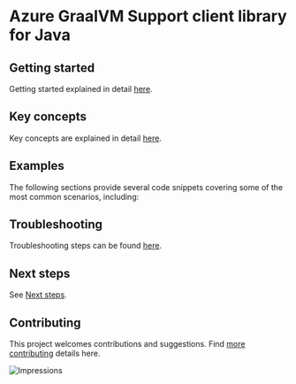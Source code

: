 # Azure GraalVM Support client library for Java

## Getting started
Getting started explained in detail [here][SDK_README_GETTING_STARTED].

## Key concepts
Key concepts are explained in detail [here][SDK_README_KEY_CONCEPTS].

## Examples
The following sections provide several code snippets covering some of the most common scenarios, including:

## Troubleshooting
Troubleshooting steps can be found [here][SDK_README_TROUBLESHOOTING].

## Next steps
See [Next steps][SDK_README_NEXT_STEPS].

## Contributing
This project welcomes contributions and suggestions. Find [more contributing][SDK_README_CONTRIBUTING] details here.

<!-- LINKS -->
[SDK_README_CONTRIBUTING]: https://github.com/Azure/azure-sdk-for-java/blob/main/sdk/aot/azure-aot-graalvm-support/README.md#contributing
[SDK_README_GETTING_STARTED]: https://github.com/Azure/azure-sdk-for-java/blob/main/sdk/aot/azure-aot-graalvm-support/README.md#getting-started
[SDK_README_TROUBLESHOOTING]: https://github.com/Azure/azure-sdk-for-java/blob/main/sdk/aot/azure-aot-graalvm-support/README.md#troubleshooting
[SDK_README_KEY_CONCEPTS]: https://github.com/Azure/azure-sdk-for-java/blob/main/sdk/aot/azure-aot-graalvm-support/README.md#key-concepts
[SDK_README_NEXT_STEPS]: https://github.com/Azure/azure-sdk-for-java/blob/main/sdk/aot/azure-aot-graalvm-support/README.md#next-steps

![Impressions](https://azure-sdk-impressions.azurewebsites.net/api/impressions/azure-sdk-for-java%2Fsdk%2Faot%2Fazure-aot-graalvm-support%2FREADME.png)